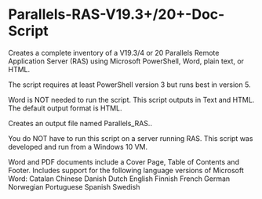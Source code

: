 # Parallels-RAS-V19.3+/20+-Doc-Script
Creates a complete inventory of a V19.3/4 or 20 Parallels Remote Application Server (RAS) using Microsoft PowerShell, Word, plain text, or HTML.

The script requires at least PowerShell version 3 but runs best in version 5.

Word is NOT needed to run the script. This script outputs in Text and HTML. The default output format is HTML.

Creates an output file named Parallels_RAS..

You do NOT have to run this script on a server running RAS. This script was developed and run from a Windows 10 VM.

Word and PDF documents include a Cover Page, Table of Contents and Footer. Includes support for the following language versions of Microsoft Word: Catalan Chinese Danish Dutch English Finnish French German Norwegian Portuguese Spanish Swedish
